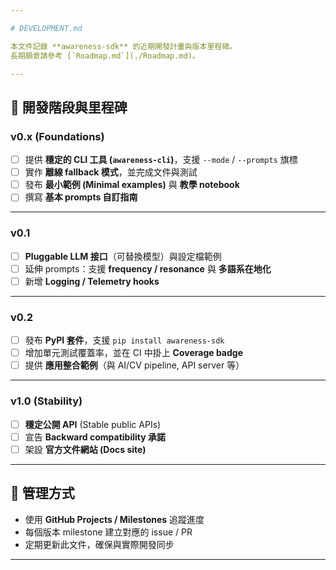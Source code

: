 ```yaml
---

# DEVELOPMENT.md

本文件記錄 **awareness-sdk** 的近期開發計畫與版本里程碑。
長期願景請參考 [`Roadmap.md`](./Roadmap.md)。

---
```


## 🎯 開發階段與里程碑

### v0.x (Foundations)

* [ ] 提供 **穩定的 CLI 工具 (`awareness-cli`)**，支援 `--mode` / `--prompts` 旗標
* [ ] 實作 **離線 fallback 模式**，並完成文件與測試
* [ ] 發布 **最小範例 (Minimal examples)** 與 **教學 notebook**
* [ ] 撰寫 **基本 prompts 自訂指南**

---

### v0.1

* [ ] **Pluggable LLM 接口**（可替換模型）與設定檔範例
* [ ] 延伸 prompts：支援 **frequency / resonance** 與 **多語系在地化**
* [ ] 新增 **Logging / Telemetry hooks**

---

### v0.2

* [ ] 發布 **PyPI 套件**，支援 `pip install awareness-sdk`
* [ ] 增加單元測試覆蓋率，並在 CI 中掛上 **Coverage badge**
* [ ] 提供 **應用整合範例**（與 AI/CV pipeline, API server 等）

---

### v1.0 (Stability)

* [ ] **穩定公開 API** (Stable public APIs)
* [ ] 宣告 **Backward compatibility 承諾**
* [ ] 架設 **官方文件網站 (Docs site)**

---

## 📌 管理方式

* 使用 **GitHub Projects / Milestones** 追蹤進度
* 每個版本 milestone 建立對應的 issue / PR
* 定期更新此文件，確保與實際開發同步

---

